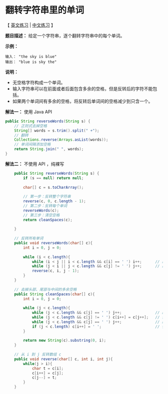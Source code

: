 # 翻转字符串里的单词

【 [英文练习](https://leetcode.com/problems/reverse-words-in-a-string/description/)  |  [中文练习](https://leetcode-cn.com/problems/reverse-words-in-a-string/description/) 】

**题目描述：** 给定一个字符串，逐个翻转字符串中的每个单词。

**示例：**
```
输入： "the sky is blue"
输出： "blue is sky the"
```
**说明：**
* 无空格字符构成一个单词。
* 输入字符串可以在前面或者后面包含多余的空格，但是反转后的字符不能包括。
* 如果两个单词间有多余的空格，将反转后单词间的空格减少到只含一个。

**解法一：** 使用 Java API

```java
public String reverseWords(String s) {
	// 正则式去掉空格
	String[] words = s.trim().split(" +");
	// 翻转
	Collections.reverse(Arrays.asList(words));
	// 单词间隔添加空格
	return String.join(" ", words);
}
```

**解法二：** 不使用 API ，纯裸写

```java
    public String reverseWords(String s) {
        if (s == null) return null;
        
        char[] c = s.toCharArray();
        
        // 第一步：反转整个字符串
        reverse(c, 0, c.length - 1);
        // 第二步：反转每个单词
        reverseWords(c);
        // 第三步：清空空格
        return cleanSpaces(c);
        
    }
    
    // 反转所有单词
    public void reverseWords(char[] c){
        int i = 0, j = 0;
        
        while (i < c.length){
            while (i < j || i < c.length && c[i] == ' ') i++;      // 跳过空格
            while (j < i || j < c.length && c[j] != ' ') j++;      // 跳过非空格
            reverse(c, i, j - 1);
        }
    }
    
    // 去掉头部、尾部与中间的多余空格
    public String cleanSpaces(char[] c){
        int i = 0, j = 0;
        
        while (j < c.length){
            while (j < c.length && c[j] == ' ') j++;               // 跳过空格
            while (j < c.length && c[j] != ' ') c[i++] = c[j++];   // 去掉所有空格
            while (j < c.length && c[j] == ' ') j++;               // 跳过空格
            if (j < c.length) c[i++] = ' ';                        // 仅保留一个空格
        }
        
        return new String(c).substring(0, i);
    }
    
    // 从 i 到 j 反转数组 c
    public void reverse(char[] c, int i, int j){
        while(j > i){
            char t = c[i];
            c[i++] = c[j];
            c[j--] = t;
        }
    }
```
